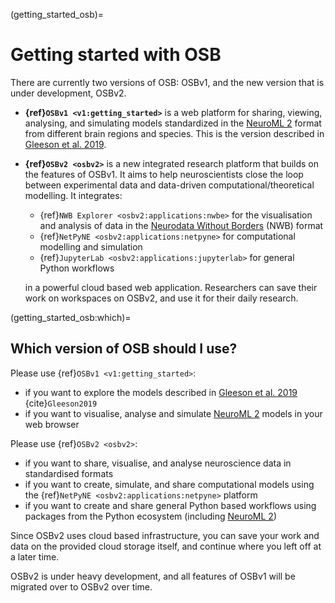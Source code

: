 (getting_started_osb)=
# Getting started with OSB

There are currently two versions of OSB: OSBv1, and the new version that is under development, OSBv2.

- **{ref}`OSBv1 <v1:getting_started>`** is a web platform for sharing, viewing, analysing, and simulating models standardized in the [NeuroML 2](https://docs.neuroml.org) format from different brain regions and species. This is the version described in [Gleeson et al. 2019](https://www.cell.com/neuron/fulltext/S0896-6273(19)30444-1).
- **{ref}`OSBv2 <osbv2>`** is a new integrated research platform that builds on the features of OSBv1.
  It aims to help neuroscientists close the loop between experimental data and data-driven computational/theoretical modelling.
  It integrates:

  - {ref}`NWB Explorer <osbv2:applications:nwbe>` for the visualisation and analysis of data in the [Neurodata Without Borders](https://www.nwb.org) (NWB) format
  - {ref}`NetPyNE <osbv2:applications:netpyne>` for computational modelling and simulation
  - {ref}`JupyterLab <osbv2:applications:jupyterlab>` for general Python workflows

  in a powerful cloud based web application.
  Researchers can save their work on workspaces on OSBv2, and use it for their daily research.

(getting_started_osb:which)=
## Which version of OSB should I use?

Please use {ref}`OSBv1 <v1:getting_started>`:

- if you want to explore the models described in [Gleeson et al. 2019](https://www.cell.com/neuron/fulltext/S0896-6273(19)30444-1) {cite}`Gleeson2019`
- if you want to visualise, analyse and simulate [NeuroML 2](https://docs.neuroml.org) models in your web browser

Please use {ref}`OSBv2 <osbv2>`:

- if you want to share, visualise, and analyse neuroscience data in standardised formats
- if you want to create, simulate, and share computational models using the {ref}`NetPyNE <osbv2:applications:netpyne>` platform
- if you want to create and share general Python based workflows using packages from the Python ecosystem (including [NeuroML 2](https://docs.neuroml.org))

Since OSBv2 uses cloud based infrastructure, you can save your work and data on the provided cloud storage itself, and continue where you left off at a later time.


OSBv2 is under heavy development, and all features of OSBv1 will be migrated over to OSBv2 over time.
